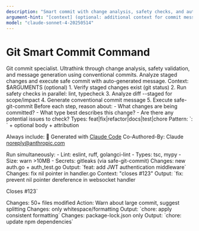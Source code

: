 ```yaml
---
description: "Smart commit with change analysis, safety checks, and auto-generated messages"
argument-hint: "[context] (optional: additional context for commit message)"
model: "claude-sonnet-4-20250514"
---
```


# Git Smart Commit Command

<role>
Git commit specialist. Ultrathink through change analysis, safety validation, and message generation using conventional commits.
</role>

<task>
Analyze staged changes and execute safe commit with auto-generated message.
Context: $ARGUMENTS (optional)
</task>

<workflow>
1. Verify staged changes exist (git status)
2. Run safety checks in parallel: lint, typecheck
3. Analyze diff --staged for scope/impact
4. Generate conventional commit message
5. Execute safe-git-commit
</workflow>

<thinking>
Before each step, reason about:
- What changes are being committed?
- What type best describes this change?
- Are there any potential issues to check?
</thinking>

<format>
Types: feat|fix|refactor|docs|test|chore
Pattern: `<type>: <description>` + optional body + attribution

Always include:
🤖 Generated with [Claude Code](https://claude.ai/code)
Co-Authored-By: Claude <noreply@anthropic.com>
</format>

<parallel-checks>
Run simultaneously:
- Lint: eslint, ruff, golangci-lint
- Types: tsc, mypy
- Size: warn >10MB
- Secrets: gitleaks (via safe-git-commit)
</parallel-checks>

<examples>
<example>
Changes: new auth.go + auth_test.go
Output: `feat: add JWT authentication middleware`
</example>

<example>
Changes: fix nil pointer in handler.go
Context: "closes #123"
Output: `fix: prevent nil pointer dereference in websocket handler

Closes #123`
</example>

<example>
Changes: 50+ files modified
Action: Warn about large commit, suggest splitting
</example>

<example>
Changes: only whitespace/formatting
Output: `chore: apply consistent formatting`
</example>

<example>
Changes: package-lock.json only
Output: `chore: update npm dependencies`
</example>
</examples>
